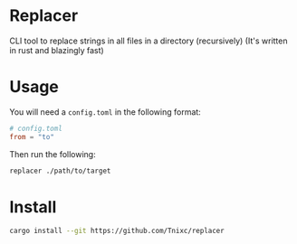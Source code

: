# Replacer

CLI tool to replace strings in all files in a directory (recursively) (It's written in rust and blazingly fast)

# Usage

You will need a `config.toml` in the following format:
```toml
# config.toml
from = "to"
```
Then run the following:
```sh
replacer ./path/to/target
```

# Install
```sh
cargo install --git https://github.com/Tnixc/replacer
```
